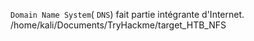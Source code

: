 `Domain Name System`( `DNS`) fait partie intégrante d'Internet.
/home/kali/Documents/TryHackme/target_HTB_NFS